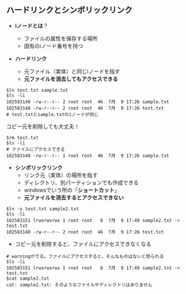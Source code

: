 ## ハードリンクとシンボリックリンク
- **iノードとは**？
  - ファイルの属性を保存する場所
  - 固有のiノード番号を持つ
  
- **ハードリンク**
  - 元ファイル（実体）と同じiノードを指す
  - **元ファイルを消去してもアクセスできる**
```shell
$ln test.txt sample.txt
$ls -li
102583140 -rw-r--r-- 2 root root  46  7月  9 17:26 sample.txt
102583140 -rw-r--r-- 2 root root  46  7月  9 17:26 test.txt
# test.txtとsample.txtのiノードが同じ
```
コピー元を削除しても大丈夫！
```shell
$rm test.txt
$ls -li
# ファイルにアクセスできる
102583140 -rw-r--r-- 1 root root  46  7月  9 17:26 sample.txt
```

- **シンボリックリンク**
  - リンク元（実体）の場所を指す
  - ディレクトリ、別パーティションでも作成できる
  - windowsでいう所の「**ショートカット**」
  - **元ファイルを消去するとアクセスできない**
```shell
$ln -s test.txt sample2.txt
$ls -li
102583151 lrwxrwxrwx 1 root root   8  7月  9 17:49 sample2.txt -> test.txt
102583140 -rw-r--r-- 2 root root  46  7月  9 17:26 test.txt
```

- コピー元を削除すると、ファイルにアクセスできなくなる  

```shell
# warningがでる。ファイルにアクセスすると、そんなものはないと怒られる
$ls -li
102583151 lrwxrwxrwx 1 root root   8  7月  9 17:49 sample2.txt -> test.txt
$cat sample2.txt
cat: sample2.txt: そのようなファイルやディレクトリはありません
```

